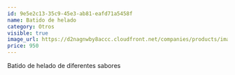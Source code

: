 ```yaml
---
id: 9e5e2c13-35c9-45e3-ab81-eafd71a5458f
name: Batido de helado
category: Otros
visible: true
image_url: https://d2nagnwby8accc.cloudfront.net/companies/products/images/800/aa1440bf-f517-4d16-8715-29838239393b.jpg
price: 950
---
```


Batido de helado de diferentes sabores
